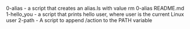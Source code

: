 0-alias - a script that creates an alias.ls with value rm 0-alias README.md
1-hello_you - a script that prints hello user, where user is the current Linux user
2-path - A script to append /action to the PATH variable
